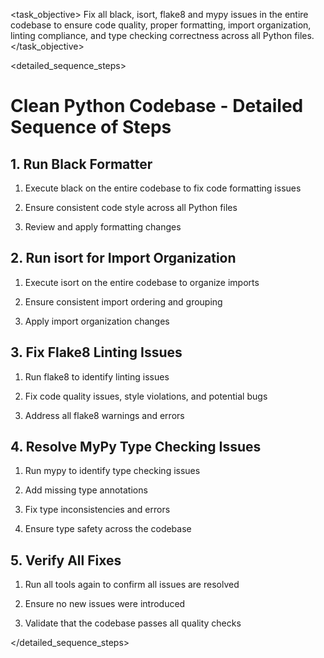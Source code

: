 <task name="Clean Python Codebase">

<task_objective>
Fix all black, isort, flake8 and mypy issues in the entire codebase to ensure code quality, proper formatting, import organization, linting compliance, and type checking correctness across all Python files.
</task_objective>

<detailed_sequence_steps>
# Clean Python Codebase - Detailed Sequence of Steps

## 1. Run Black Formatter

1. Execute black on the entire codebase to fix code formatting issues

2. Ensure consistent code style across all Python files

3. Review and apply formatting changes

## 2. Run isort for Import Organization

1. Execute isort on the entire codebase to organize imports

2. Ensure consistent import ordering and grouping

3. Apply import organization changes

## 3. Fix Flake8 Linting Issues

1. Run flake8 to identify linting issues

2. Fix code quality issues, style violations, and potential bugs

3. Address all flake8 warnings and errors

## 4. Resolve MyPy Type Checking Issues

1. Run mypy to identify type checking issues

2. Add missing type annotations

3. Fix type inconsistencies and errors

4. Ensure type safety across the codebase

## 5. Verify All Fixes

1. Run all tools again to confirm all issues are resolved

2. Ensure no new issues were introduced

3. Validate that the codebase passes all quality checks

</detailed_sequence_steps>

</task>
